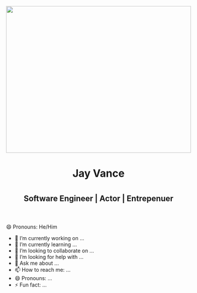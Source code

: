 <img src='https://res.cloudinary.com/deugfjrwa/image/upload/v1715954075/GitHub_ReadME/GitHub_Branding_ixmyr1.jpg' width='100%' height='400vh'  /> 

<header>
  <h1 align='center' >Jay Vance<h1>
  <h2 align='center'>Software Engineer | Actor | Entrepenuer </h2>
</header>

😄 Pronouns: He/Him



- 🔭 I’m currently working on ...
- 🌱 I’m currently learning ...
- 👯 I’m looking to collaborate on ...
- 🤔 I’m looking for help with ...
- 💬 Ask me about ...
- 📫 How to reach me: ...
- 😄 Pronouns: ...
- ⚡ Fun fact: ...
